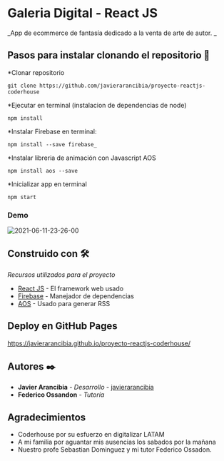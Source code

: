 # Galeria Digital - React JS

_App de ecommerce de fantasía dedicado a la venta de arte de autor. _

## Pasos para instalar clonando el repositorio 🚀

*Clonar repositorio 
```
git clone https://github.com/javierarancibia/proyecto-reactjs-coderhouse
```

*Ejecutar en terminal (instalacion de dependencias de node)
```
npm install
```

*Instalar Firebase en terminal: 
```
npm install --save firebase_
```

*Instalar libreria de animación con Javascript AOS
```
npm install aos --save
```
*Inicializar app en terminal
```
npm start
```

### Demo


![2021-06-11-23-26-00](https://user-images.githubusercontent.com/69688629/121763813-e069ac80-cb0c-11eb-98e9-314b56464205.gif)


## Construido con 🛠️

_Recursos utilizados para el proyecto_

* [React JS](http://www.dropwizard.io/1.0.2/docs/) - El framework web usado
* [Firebase](https://maven.apache.org/) - Manejador de dependencias
* [AOS](https://rometools.github.io/rome/) - Usado para generar RSS


## Deploy en GitHub Pages

https://javierarancibia.github.io/proyecto-reactjs-coderhouse/

## Autores ✒️

* **Javier Arancibia** - *Desarrollo* - [javierarancibia](https://github.com/javierarancibia)
* **Federico Ossandon** - *Tutoría* 


## Agradecimientos

* Coderhouse por su esfuerzo en digitalizar LATAM
* A mi familia por aguantar mis ausencias los sabados por la mañana
* Nuestro profe Sebastian Dominguez y mi tutor Federico Ossadon.

